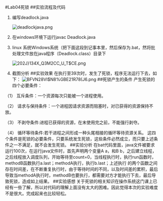 #Lab04死锁
##实验流程及代码
1. 编写deadlock.java

	![deadlockjava.png](https://ooo.0o0.ooo/2016/11/11/58257f1b944d6.png)

2. 在windows环境下运行javac Deadlock.java
3. linux 系统Windows系统（把下面这段到记事本里，然后保存为.bat，然将批处理文件放在java程序（Deadlock.class）目录下

 	![202J}134X_Q3M2CC_U_T$CE.png](https://ooo.0o0.ooo/2016/11/11/58257d6e08e41.png)

4. 截图分析
##实验效果
在执行至39次时，发生了死锁，程序无法运行下去，如下：
![BFVN28VI$N8%GBE21R78(J6.png](https://ooo.0o0.ooo/2016/11/11/58257d6eb1418.png)
##死锁产生的条件
产生死锁的四个必要条件：

（1） 互斥条件：一个资源每次只能被一个进程使用。

（2） 请求与保持条件：一个进程因请求资源而阻塞时，对已获得的资源保持不放。

（3） 不剥夺条件:进程已获得的资源，在末使用完之前，不能强行剥夺。

（4） 循环等待条件:若干进程之间形成一种头尾相接的循环等待资源关系。
这四个条件是死锁的必要条件，只要系统发生死锁，这些条件必然成立，而只要上述条件之一不满足，就不会发生死锁。
##实验分析
在bat代码里面，java文件被要求运行100次，在运行java文件时，首先声明两个变量A a，和B b，之后建立线程，之后线程放入调度队列，开始等待至count=0，当线程执行时，执行run函数时，methodB函数执行a.last；methodA执行，执行b.last；上述执行 的两个函数之间存在时间差，在不断重复执行时，由于等待时间的不同，以及时间差的累积，最后导致当methodA执行时，methodB也要执行，都需要对方才能执行下去，最后导致死锁，造成如上结果。
##实验感想
关于死锁的相关知识在操作系统这门课上已经有一些了解，所以对代码的理解上面没有太大的困难。因此觉得本次的实验难度不是很大。完成起来也比较轻松。
